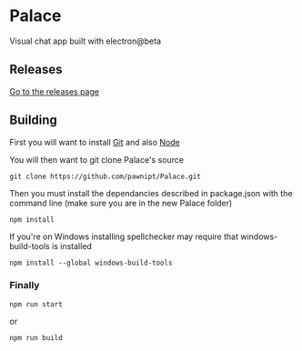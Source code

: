 # Palace
Visual chat app built with electron@beta


## Releases
[Go to the releases page](https://github.com/pawnipt/Palace/releases)


## Building

First you will want to install [Git](https://git-scm.com/downloads) and also [Node](https://nodejs.org/en/)

You will then want to git clone Palace's source
```
git clone https://github.com/pawnipt/Palace.git
```

Then you must install the dependancies described in package.json with the command line (make sure you are in the new Palace folder)
```
npm install
```
If you're on Windows installing spellchecker may require that windows-build-tools is installed
```
npm install --global windows-build-tools
```

### Finally
```
npm run start
```
or
```
npm run build
```
